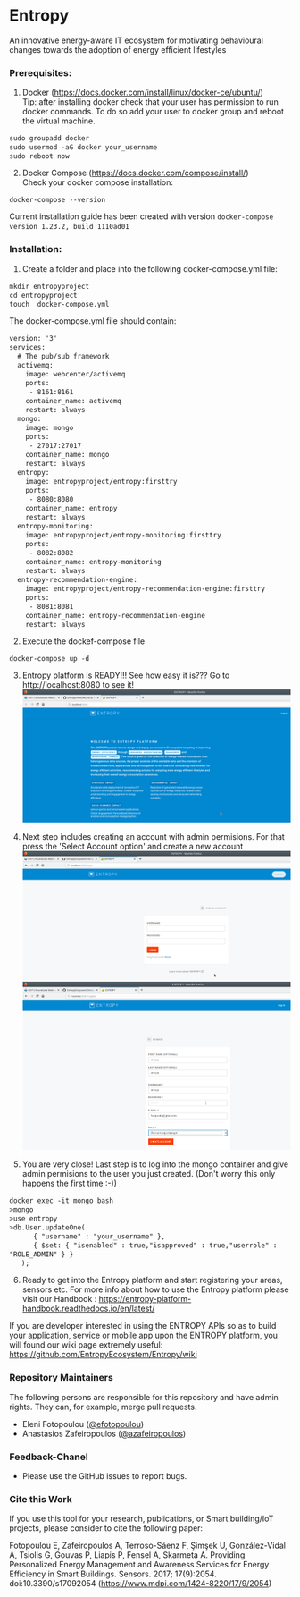 # Entropy
An innovative energy-aware IT ecosystem for motivating behavioural changes towards the adoption of energy efficient lifestyles
### Prerequisites:
1. Docker (https://docs.docker.com/install/linux/docker-ce/ubuntu/)   
Tip: after installing docker check that your user has permission to run docker commands. To do so add your user to docker group and reboot the virtual machine.
```
sudo groupadd docker
sudo usermod -aG docker your_username
sudo reboot now
```
2. Docker Compose (https://docs.docker.com/compose/install/)  
Check your docker compose installation:
```
docker-compose --version
```
Current installation guide has been created with version ```docker-compose version 1.23.2, build 1110ad01```
### Installation:
1. Create a folder and place into the following docker-compose.yml file:
```
mkdir entropyproject
cd entropyproject
touch  docker-compose.yml
```

The docker-compose.yml file should contain:
```
version: '3'
services:
  # The pub/sub framework
  activemq:
    image: webcenter/activemq
    ports:
     - 8161:8161
    container_name: activemq
    restart: always
  mongo:
    image: mongo
    ports:
     - 27017:27017
    container_name: mongo
    restart: always
  entropy:
    image: entropyproject/entropy:firsttry
    ports:
     - 8080:8080
    container_name: entropy
    restart: always
  entropy-monitoring:
    image: entropyproject/entropy-monitoring:firsttry
    ports:
     - 8082:8082
    container_name: entropy-monitoring
    restart: always
  entropy-recommendation-engine:
    image: entropyproject/entropy-recommendation-engine:firsttry
    ports:
     - 8081:8081
    container_name: entropy-recommendation-engine
    restart: always
```
2. Execute the dockef-compose file
```
docker-compose up -d
```

3. Entropy platform is READY!!! See how easy it is??? Go to http://localhost:8080 to see it!
![](https://github.com/EntropyEcosystem/Entropy/blob/master/images/entropyFirstPage.png)

4. Next step includes creating an account with admin permisions. For that press the 'Select Account option' and create a new account
![](https://github.com/EntropyEcosystem/Entropy/blob/master/images/createaccount1.png)
![](https://github.com/EntropyEcosystem/Entropy/blob/master/images/createaccount2.png)

5. You are very close! Last step is to log into the mongo container and give admin permisions to the user you just created. (Don't worry this only happens the first time :-))
```
docker exec -it mongo bash
>mongo
>use entropy
>db.User.updateOne(
      { "username" : "your_username" },
      { $set: { "isenabled" : true,"isapproved" : true,"userrole" : "ROLE_ADMIN" } }
   );

```

6. Ready to get into the Entropy platform and start registering your areas, sensors etc.
For more info about how to use the Entropy platform please visit our Handbook : https://entropy-platform-handbook.readthedocs.io/en/latest/

If you are developer interested in using the ENTROPY APIs so as to build your application, service or mobile app upon the ENTROPY platform, you will found our wiki page extremely useful:  https://github.com/EntropyEcosystem/Entropy/wiki
### Repository Maintainers

The following persons are responsible for this repository and have admin rights. They can, for example, merge pull requests.

- Eleni Fotopoulou ([@efotopoulou](https://github.com/efotopoulou))
- Anastasios Zafeiropoulos ([@azafeiropoulos](https://github.com/azafeiropoulos))

### Feedback-Chanel

* Please use the GitHub issues to report bugs.

### Cite this Work
If you use this tool for your research, publications, or Smart building/IoT projects, please consider to cite the following paper:

Fotopoulou E, Zafeiropoulos A, Terroso-Sáenz F, Şimşek U, González-Vidal A, Tsiolis G, Gouvas P, Liapis P, Fensel A, Skarmeta A. Providing Personalized Energy Management and Awareness Services for Energy Efficiency in Smart Buildings. Sensors. 2017; 17(9):2054.  doi:10.3390/s17092054 (https://www.mdpi.com/1424-8220/17/9/2054)
